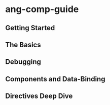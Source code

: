 # ang-comp-guide

## Getting Started

## The Basics

## Debugging

## Components and Data-Binding

## Directives Deep Dive
